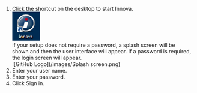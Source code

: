 1. Click the shortcut on the desktop to start Innova.  
![GitHub Logo](/images/shortcut.png)  
If your setup does not require a password, a splash screen will be shown and then the user interface will appear. If a password is required, the login screen will appear.  
![GitHub Logo](/images/Splash screen.png)  
2. Enter your user name.
3. Enter your password.
4. Click Sign in.
